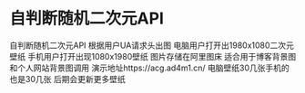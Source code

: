 # 自判断随机二次元API
自判断随机二次元API 根据用户UA请求头出图 
电脑用户打开出1980x1080二次元壁纸 手机用户打开出现1080x1980壁纸 图片存储在阿里图床 适合用于博客背景图和个人网站背景图调用
演示地址https://acg.ad4m1.cn/ 电脑壁纸30几张手机的也是30几张 后期会更新更多壁纸
